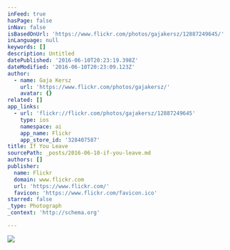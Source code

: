 ```yaml
---
inFeed: true
hasPage: false
inNav: false
isBasedOnUrl: 'https://www.flickr.com/photos/gajakersz/12887249645/'
inLanguage: null
keywords: []
description: Untitled
datePublished: '2016-06-10T20:23:19.398Z'
dateModified: '2016-06-10T20:23:09.123Z'
author:
  - name: Gaja Kersz
    url: 'https://www.flickr.com/photos/gajakersz/'
    avatar: {}
related: []
app_links:
  - url: 'flickr://flickr.com/photos/gajakersz/12887249645'
    type: ios
    namespace: ai
    app_name: Flickr
    app_store_id: '328407587'
title: If You Leave
sourcePath: _posts/2016-06-10-if-you-leave.md
authors: []
publisher:
  name: Flickr
  domain: www.flickr.com
  url: 'https://www.flickr.com/'
  favicon: 'https://www.flickr.com/favicon.ico'
starred: false
_type: Photograph
_context: 'http://schema.org'

---
```

![](https://s3-us-west-2.amazonaws.com/the-grid-img/p/a6be0427f945c42aa38cd83f8d05c7aa4029cd3a.jpg)